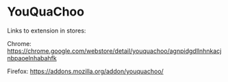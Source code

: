 # YouQuaChoo

Links to extension in stores:

Chrome: https://chrome.google.com/webstore/detail/youquachoo/agnpidgdllnhnkacjnbpaoelnhabahfk

Firefox: https://addons.mozilla.org/addon/youquachoo/
